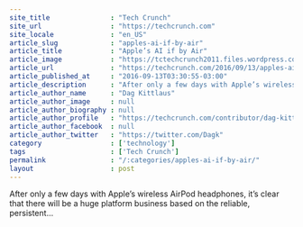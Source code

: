 ```yaml
---
site_title               : "Tech Crunch"
site_url                 : "https://techcrunch.com"
site_locale              : "en_US"
article_slug             : "apples-ai-if-by-air"
article_title            : "Apple’s AI if by Air"
article_image            : "https://tctechcrunch2011.files.wordpress.com/2016/09/apple_0161.jpg?w=764&h=400&crop=1"
article_url              : "https://techcrunch.com/2016/09/13/apples-ai-if-by-air/"
article_published_at     : "2016-09-13T03:30:55-03:00"
article_description      : "After only a few days with Apple’s wireless AirPod headphones, it’s clear that there will be a huge platform business based on the reliable, persistent..."
article_author_name      : "Dag Kittlaus"
article_author_image     : null
article_author_biography : null
article_author_profile   : "https://techcrunch.com/contributor/dag-kittlaus/"
article_author_facebook  : null
article_author_twitter   : "https://twitter.com/Dagk"
category                 : ['technology']
tags                     : ['Tech Crunch']
permalink                : "/:categories/apples-ai-if-by-air/"
layout                   : post
---
```


After only a few days with Apple’s wireless AirPod headphones, it’s clear that there will be a huge platform business based on the reliable, persistent...
